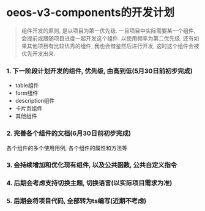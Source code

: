# oeos-v3-components的开发计划

> 组件开发的原则, 是以项目为第一优先级. 一旦项目中实际需要某一个组件, 会提前或跟随项目进度一起开发这个组件. 以使用频率为第二优先级. 还有如果其他项目有比较优秀的组件, 我也会借鉴然后进行开发, 这时这个组件会被优先开发出来.

### 1. 下一阶段计划开发的组件, 优先级, 由高到低(5月30日前初步完成)

- table组件
- form组件
- description组件
- 卡片页组件
- 其他组件

### 2. 完善各个组件的文档(6月30日前初步完成)

各个组件的多个使用用例, 各个组件的属性和方法等

### 3. 会持续增加和优化现有组件, 以及公共函数, 公共自定义指令

### 4. 后期会考虑支持切换主题, 切换语言(以实际项目需求为准)

### 5. 后期会将项目代码, 全部转为ts编写(近期不考虑)
 